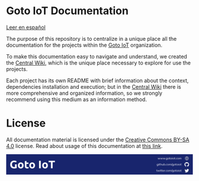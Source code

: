 # Goto IoT Documentation

[Leer en español](./README.md)

The purpose of this repository is to centralize in a unique place all the documentation for the projects within the [Goto IoT](https://github.com/gotoiot) organization.

To make this documentation easy to navigate and understand, we created the [Central Wiki](https://github.com/gotoiot/doc/wiki), which is the unique place necessary to explore for use the projects.

Each project has its own README with brief information about the context, dependencies installation and execution; but in the [Central Wiki](https://github.com/gotoiot/doc/wiki) there is more comprehensive and organized information, so we strongly recommend using this medium as an information method.

# License

All documentation material is licensed under the [Creative Commons BY-SA 4.0](https://creativecommons.org/licenses/by-sa/4.0/legalcode) license. Read about usage of this documentation at [this link](https://creativecommons.org/licenses/by-sa/4.0/deed).

![footer](./gotoiot-footer.png)